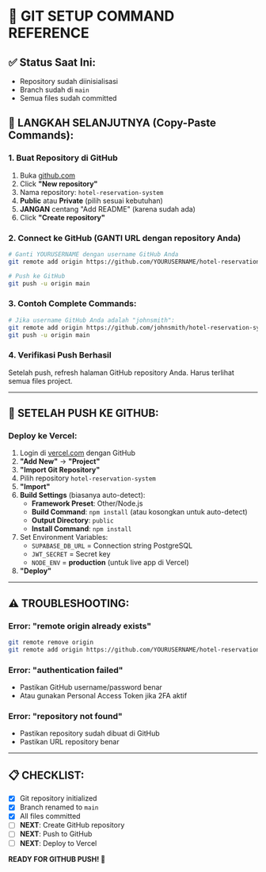 # 🔧 GIT SETUP COMMAND REFERENCE

## ✅ Status Saat Ini:
- Repository sudah diinisialisasi
- Branch sudah di `main` 
- Semua files sudah committed

## 🚀 LANGKAH SELANJUTNYA (Copy-Paste Commands):

### 1. Buat Repository di GitHub
1. Buka [github.com](https://github.com)
2. Click **"New repository"**
3. Nama repository: `hotel-reservation-system`
4. **Public** atau **Private** (pilih sesuai kebutuhan)
5. **JANGAN** centang "Add README" (karena sudah ada)
6. Click **"Create repository"**

### 2. Connect ke GitHub (GANTI URL dengan repository Anda)
```bash
# Ganti YOURUSERNAME dengan username GitHub Anda
git remote add origin https://github.com/YOURUSERNAME/hotel-reservation-system.git

# Push ke GitHub
git push -u origin main
```

### 3. Contoh Complete Commands:
```bash
# Jika username GitHub Anda adalah "johnsmith":
git remote add origin https://github.com/johnsmith/hotel-reservation-system.git
git push -u origin main
```

### 4. Verifikasi Push Berhasil
Setelah push, refresh halaman GitHub repository Anda. Harus terlihat semua files project.

---

## 🎯 SETELAH PUSH KE GITHUB:

### Deploy ke Vercel:
1. Login di [vercel.com](https://vercel.com) dengan GitHub
2. **"Add New"** → **"Project"** 
3. **"Import Git Repository"**
4. Pilih repository `hotel-reservation-system`
5. **"Import"**
6. **Build Settings** (biasanya auto-detect):
   - **Framework Preset**: Other/Node.js
   - **Build Command**: `npm install` (atau kosongkan untuk auto-detect)
   - **Output Directory**: `public`
   - **Install Command**: `npm install`
7. Set Environment Variables:
   - `SUPABASE_DB_URL` = Connection string PostgreSQL
   - `JWT_SECRET` = Secret key
   - `NODE_ENV` = **production** (untuk live app di Vercel)
8. **"Deploy"**

---

## ⚠️ TROUBLESHOOTING:

### Error: "remote origin already exists"
```bash
git remote remove origin
git remote add origin https://github.com/YOURUSERNAME/hotel-reservation-system.git
```

### Error: "authentication failed"
- Pastikan GitHub username/password benar
- Atau gunakan Personal Access Token jika 2FA aktif

### Error: "repository not found"
- Pastikan repository sudah dibuat di GitHub
- Pastikan URL repository benar

---

## 📋 CHECKLIST:
- [x] Git repository initialized
- [x] Branch renamed to `main`
- [x] All files committed
- [ ] **NEXT**: Create GitHub repository
- [ ] **NEXT**: Push to GitHub
- [ ] **NEXT**: Deploy to Vercel

**READY FOR GITHUB PUSH! 🚀**
